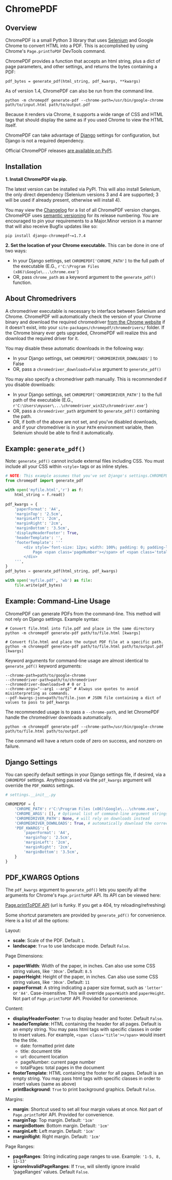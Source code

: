 # ChromePDF

## Overview

ChromePDF is a small Python 3 library that uses [Selenium](https://pypi.org/project/selenium/) and Google Chrome to convert HTML into a PDF. This is accomplished by using Chrome's `Page.printToPDF` DevTools command.

ChromePDF provides a function that accepts an html string, plus a dict of page parameters, and other settings, and returns the bytes containing a PDF:

```
pdf_bytes = generate_pdf(html_string, pdf_kwargs, **kwargs)
```

As of version 1.4, ChromePDF can also be run from the command line.

```
python -m chromepdf generate-pdf --chrome-path=/usr/bin/google-chrome path/to/input.html path/to/output.pdf
```

Because it renders via Chrome, it supports a wide range of CSS and HTML tags that should display the same as if you used Chrome to view the HTML itself.

ChromePDF can take advantage of [Django](https://pypi.org/project/Django/) settings for configuration, but Django is not a required dependency.

Official ChromePDF releases [are available on PyPI](https://pypi.org/project/django-chromepdf/).

## Installation

**1. Install ChromePDF via pip.**

The latest version can be installed via PyPI. This will also install Selenium, the only direct dependency (Selenium versions 3 and 4 are supported; 3 will be used if already present, otherwise will install 4). 

You may view the [Changelog](CHANGELOG.md) for a list of all ChromePDF version changes. ChromePDF uses [semantic versioning](https://semver.org/) for its release numbering. You are encouraged to pin your requirements to a Major.Minor version in a manner that will also receive Bugfix updates like so:
```
pip install django-chromepdf~=1.7.4
```

**2. Set the location of your Chrome executable.** This can be done in one of two ways:

* In your Django settings, set `CHROMEPDF['CHROME_PATH']` to the full path of the executable (E.G., `r'C:\Program Files (x86)\Google\...\chrome.exe'`)
* OR, pass `chrome_path` as a keyword argument to the `generate_pdf()` function.

## About Chromedrivers

A chromedriver executable is necessary to interface between Selenium and Chrome. ChromePDF will automatically check the version of your Chrome binary and download the required chromedriver [from the Chrome website](https://chromedriver.chromium.org/downloads) if it doesn't exist, into your `site-packages/chromepdf/chromedrivers/` folder. If the Chrome binary ever gets upgraded, ChromePDF will realize this and download the required driver for it.

You may disable these automatic downloads in the following way:
* In your Django settings, set `CHROMEPDF['CHROMEDRIVER_DOWNLOADS']` to False
* OR, pass a `chromedriver_downloads=False` argument to `generate_pdf()`

You may also specify a chromedriver path manually. This is recommended if you disable downloads:
* In your Django settings, set `CHROMEPDF['CHROMEDRIVER_PATH']` to the full path of the executable (E.G., `r'C:\Users\myuser\...\chromedriver_win32\chromedriver.exe'`)
* OR, pass a `chromedriver_path` argument to `generate_pdf()` containing the path.
* OR, if both of the above are not set, and you've disabled downloads, and if your chromedriver is in your `PATH` environment variable, then Selenium should be able to find it automatically.

## Example: `generate_pdf()`
Note: `generate_pdf()` cannot include external files including CSS. You must include all your CSS within `<style>` tags or as inline styles.

```python
# NOTE: This example assumes that you've set Django's settings.CHROMEPDF['CHROME_PATH'] = '(path to your Chrome instance)'
from chromepdf import generate_pdf 

with open('myfile.html','r') as f:
    html_string = f.read()
             
pdf_kwargs = {
    'paperFormat': 'A4',
    'marginTop': '2.5cm',
    'marginLeft': '2cm',
    'marginRight': '2cm',
    'marginBottom': '3.5cm',
    'displayHeaderFooter': True,
    'headerTemplate': '',
    'footerTemplate': '''
        <div style='font-size: 12px; width: 100%; padding: 0; padding-left: 2cm; padding-bottom: 1cm; margin: 0; '>
            Page <span class='pageNumber'></span> of <span class='totalPages'></span>
        </div>
    ''',
}
pdf_bytes = generate_pdf(html_string, pdf_kwargs)

with open('myfile.pdf', 'wb') as file:
    file.write(pdf_bytes)
```

## Example: Command-Line Usage
ChromePDF can generate PDFs from the command-line. This method will not rely on Django settings. Example syntax:
```
# Convert file.html into file.pdf and place in the same directory
python -m chromepdf generate-pdf path/to/file.html [kwargs]

# Convert file.html and place the output PDF file at a specific path.
python -m chromepdf generate-pdf path/to/file.html path/to/output.pdf [kwargs]
```
Keyword arguments for command-line usage are almost identical to `generate_pdf()` keyword arguments:
```
--chrome-path=path/to/google-chrome
--chromedriver-path=path/to/chromedriver
--chromedriver-downloads=0 # 0 or 1
--chrome-args="--arg1 --arg2" # Always use quotes to avoid misinterpreting as commands. 
--pdf-kwargs-json=path/to/file.json # JSON file containing a dict of values to pass to pdf_kwargs
```
The recommended usage is to pass a `--chrome-path`, and let ChromePDF handle the chromedriver downloads automatically.
```
python -m chromepdf generate-pdf --chrome-path=/usr/bin/google-chrome path/to/file.html path/to/output.pdf
```
The command will have a return code of zero on success, and nonzero on failure.

## Django Settings

You can specify default settings in your Django settings file, if desired, via a `CHROMEPDF` settings. Anything passed via the `pdf_kwargs` argument will override the `PDF_KWARGS` settings.
```python
# settings.__init__.py

CHROMEPDF = {
    'CHROME_PATH': r'C:\Program Files (x86)\Google\...\chrome.exe',
    'CHROME_ARGS': [], # Optional list of command-line argument strings to pass to Chrome when rendering a PDF.
    'CHROMEDRIVER_PATH': None, # will rely on downloads instead
    'CHROMEDRIVER_DOWNLOADS': True, # automatically download the correct chromedriver for the chrome path
    'PDF_KWARGS': {
        'paperFormat': 'A4',
        'marginTop': '2.5cm',
        'marginLeft': '2cm',
        'marginRight': '2cm',
        'marginBottom': '3.5cm',
    }
}
```


## PDF_KWARGS Options

The `pdf_kwargs` argument to `generate_pdf()` lets you specify all the arguments for Chrome's `Page.printToPDF` API. Its API can be viewed here:

[Page.printToPDF API](https://chromedevtools.github.io/devtools-protocol/1-3/Page/#method-printToPDF) (url is funky. If you get a 404, try reloading/refreshing)

Some shortcut parameters are provided by `generate_pdf()` for convenience. Here is a list of all the options:

Layout:
*  **scale**: Scale of the PDF. Default `1`.
*  **landscape**: `True` to use landscape mode. Default `False`.

Page Dimensions:
*  **paperWidth**: Width of the paper, in inches. Can also use some CSS string values, like `'30cm'`. Default: `8.5`
*  **paperHeight**: Height of the paper, in inches. Can also use some CSS string values, like `'30cm'`. Default: `11`
*  **paperFormat**: A string indicating a paper size format, such as `'letter'` or `'A4'`. Case-insensitive. This will override `paperWidth` and `paperHeight`. Not part of `Page.printToPDF` API.  Provided for convenience.

Content:
*  **displayHeaderFooter**: `True` to display header and footer. Default `False`.
*  **headerTemplate**: HTML containing the header for all pages. Default is an empty string. You may pass html tags with specific classes in order to insert values. For example, `<span class='title'></span>` would insert the the title.
   * date: formatted print date 
   * title: document title 
   * url: document location 
   * pageNumber: current page number 
   * totalPages: total pages in the document 
* **footerTemplate**: HTML containing the footer for all pages. Default is an empty string. You may pass html tags with specific classes in order to insert values (same as above)
* **printBackground**: `True` to print background graphics. Default `False`.

Margins:
*  **margin**: Shortcut used to set all four margin values at once. Not part of `Page.printToPDF` API.  Provided for convenience.
*  **marginTop**: Top margin. Default: `'1cm'`
*  **marginBottom**: Bottom margin. Default: `'1cm'`
*  **marginLeft**: Left margin. Default: `'1cm'`
*  **marginRight**: Right margin. Default: `'1cm'`

Page Ranges:
*  **pageRanges**: String indicating page ranges to use. Example: `'1-5, 8, 11-13'`
*  **ignoreInvalidPageRanges**: If `True`, will silently ignore invalid 'pageRanges' values. Default `False`.

